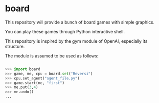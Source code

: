 # board
This repository will provide a bunch of board games with simple graphics.

You can play these games through Python interactive shell.

This repository is inspired by the gym module of OpenAI, especially its structure.


The module is assumed to be used as follows:
```python

>>> import board
>>> game, me, cpu = board.set("Reversi")
>>> cpu.set_agent("agent_file.py")
>>> game.start(me, "first")
>>> me.put(3,4)
>>> me.undo()
...
```
